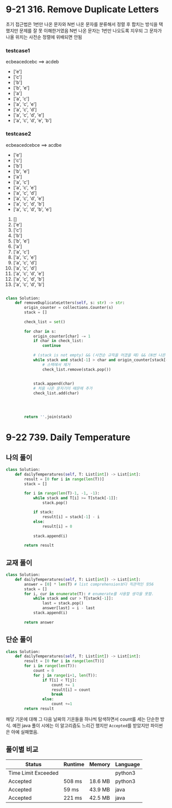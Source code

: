 # 9-21 316. Remove Duplicate Letters
초기 접근법은 1번만 나온 문자와 N번 나온 문자를 분류해서 정렬 후 합치는 방식을 택했지만 문제를 잘 못 이해한거였음
N번 나온 문자는 1번만 나오도록 지우되 그 문자가 나올 위치는 사전순 정렬에 위배되면 안됨

### testcase1
ecbeacedcebc ==> acdeb

- ['e']
- ['c']
- ['b']
- ['b', 'e']
- ['a']
- ['a', 'c']
- ['a', 'c', 'e']
- ['a', 'c', 'd']
- ['a', 'c', 'd', 'e']
- ['a', 'c', 'd', 'e', 'b']


### testcase2
ecbeacedcebce ==> acdbe

- ['e']
- ['c']
- ['b']
- ['b', 'e']
- ['a']
- ['a', 'c']
- ['a', 'c', 'e']
- ['a', 'c', 'd']
- ['a', 'c', 'd', 'e']
- ['a', 'c', 'd', 'b']
- ['a', 'c', 'd', 'b', 'e']

1. []
2. ['e']
3. ['c']
4. ['b']
5. ['b', 'e']
6. ['a']
7. ['a', 'c']
8. ['a', 'c', 'e']
9. ['a', 'c', 'd']
10. ['a', 'c', 'd']
11. ['a', 'c', 'd', 'e']
12. ['a', 'c', 'd', 'b']
13. ['a', 'c', 'd', 'b']


```python

class Solution:
    def removeDuplicateLetters(self, s: str) -> str:
        origin_counter = collections.Counter(s)
        stack = []
        
        check_list = set()
        
        for char in s:
            origin_counter[char] -= 1
            if char in check_list:
                continue
            
            # (stack is not empty) && (사전순 규칙을 어겼을 때) && (N번 나온 문자일 때)
            while stack and stack[-1] > char and origin_counter[stack[-1]] > 0:
                # 스택에서 제거
                check_list.remove(stack.pop())
                
            
            stack.append(char)
            # 처음 나온 문자기이 때문에 추가
            check_list.add(char)
            
        
        
        
        return ''.join(stack)
```



# 9-22 739. Daily Temperature
## 나의 풀이
```python
class Solution:
    def dailyTemperatures(self, T: List[int]) -> List[int]:
        result = [0 for i in range(len(T))]
        stack = []

        for i in range(len(T)-1, -1, -1):
            while stack and T[i] >= T[stack[-1]]:
                stack.pop()
            
            if stack:
                result[i] = stack[-1] - i
            else:
                result[i] = 0
                
            stack.append(i)
        
        return result
```



## 교재 풀이
```python
class Solution:
    def dailyTemperatures(self, T: List[int]) -> List[int]:
        answer = [0] * len(T) # list comprehension보다 직관적인 듯56
        stack = []
        for i, cur in enumerate(T): # enumerate를 사용할 생각을 못함.
            while stack and cur > T[stack[-1]]:
                last = stack.pop()
                answer[last] = i - last
            stack.append(i)
            
        return answer
```


## 단순 풀이
```python
class Solution:
    def dailyTemperatures(self, T: List[int]) -> List[int]:
        result = [0 for i in range(len(T))]
        for i in range(len(T)):
            count = 0
            for j in range(i+1, len(T)):
                if T[i] < T[j]:
                    count += 1
                    result[i] = count
                    break
                else:
                    count +=1
        return result
```
해당 기온에 대해 그 다음 날짜의 기온들을 하나씩 탐색하면서 count를 세는 단순한 방식.
예전 java 풀이 시에는 이 알고리즘도 느리긴 했지만 `Accepted`를 받았지만 파이썬은 아예 실패했음.


## 풀이별 비교
| Status              | Runtime | Memory  | Language |
|---------------------|---------|---------|----------|
| Time Limit Exceeded |         |         | python3  |
| Accepted            | 508 ms  | 18.6 MB | python3  |
| Accepted            | 59 ms   | 43.9 MB | java     |
| Accepted            | 221 ms  | 42.5 MB | java     |